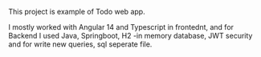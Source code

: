 This project is example of Todo web app.

I mostly worked with Angular 14 and Typescript in frontednt,
and for Backend I used Java, Springboot, H2 -in memory database, JWT security and for write new queries, sql seperate file.

